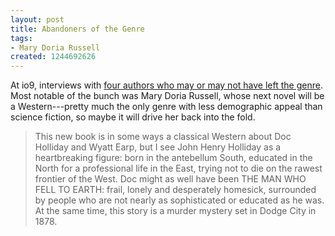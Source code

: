 ```yaml
---
layout: post
title: Abandoners of the Genre
tags:
- Mary Doria Russell
created: 1244692626
---
```

At io9, interviews with [four authors who may or may not have left the genre](http://io9.com/5285084/4-authors-we-wish-would-return-to-science-fiction).  Most notable of the bunch was Mary Doria Russell, whose next novel will be a Western---pretty much the only genre with less demographic appeal than science fiction, so maybe it will drive her back into the fold.

> This new book is in some ways a classical Western about Doc Holliday and Wyatt Earp, but I see John Henry Holliday as a heartbreaking figure: born in the antebellum South, educated in the North for a professional life in the East, trying not to die on the rawest frontier of the West.<!--break--> Doc might as well have been THE MAN WHO FELL TO EARTH: frail, lonely and desperately homesick, surrounded by people who are not nearly as sophisticated or educated as he was. At the same time, this story is a murder mystery set in Dodge City in 1878.
